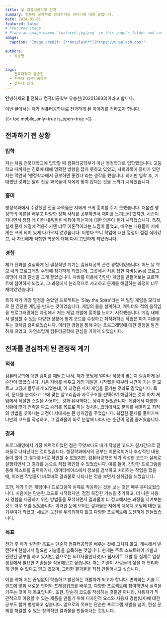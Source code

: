 ```yaml
---
title: 💻 컴퓨터공학부 전과
summary: 컴퓨터 공학부로 전과하게된 이야기에 대한 글입니다.
date: 2024-01-01
featured: false
# Featured image
# Place an image named `featured.jpg/png` in this page's folder and customize its options here.
image:
  caption: 'Image credit: [**Unsplash**](https://unsplash.com)'

authors:
  - 유승현
  

tags:
  - 전북대학교 유승현
  - 전북대 컴퓨터공학부
  - 전북대 전과
---
```


안녕하세요.👋 전북대 컴퓨터공학부 유승현(202013833)이라고 합니다.

이번 글에서는 제가 컴퓨터공학부로 전과하게 된 이야기를 전하고자 합니다.

{{< toc mobile_only=true is_open=true >}}

## 전과하기 전 상황

### 입학
저는 처음 전북대학교에 입학할 때 컴퓨터공학부가 아닌 행정학과로 입학했습니다. 고등학교 때까지는 진로에 대해 명확한 방향을 잡지 못하고 있었고, 사회과목에 흥미가 있던 저는 막연히 '행정학과에서 공부하면 좋겠다'라는 생각을 했습니다. 하지만 입학 후, 기대했던 것과는 달리 전공 과목들이 저에게 맞지 않다는 것을 느끼기 시작했습니다.


### 흥미
행정학과에서 수강했던 전공 과목들은 저에게 크게 흥미를 주지 못했습니다. 처음엔 행정학의 이론을 배우고 다양한 정책 사례를 공부하면서 재미를 느껴보려 했지만, 시간이 지나면서 점점 왜 이런 내용들을 배워야 하는지에 대한 의문이 들기 시작했습니다. 특히, 실제 문제 해결에 적용하기엔 너무 이론적이라는 느낌이 들었고, 배우는 내용들이 저에게는 크게 의미 있게 다가오지 않았습니다. 이렇다 보니 학업에 대한 열정이 점점 식어갔고, 나 자신에게 적합한 학문에 대해 다시 고민하게 되었습니다.

### 경험
제가 전과를 결심하게 된 결정적인 계기는 컴퓨터공학 관련 경험이었습니다. 어느 날 학교 내의 프로그래밍 수업에 참가하게 되었는데, 그곳에서 처음 접한 자바(Java) 프로그래밍이 저의 관심을 크게 끌었습니다. 자바를 이용해 간단한 게임을 만들어보는 프로젝트에 참여하게 되었고, 그 과정에서 논리적으로 사고하고 문제를 해결하는 과정이 너무 재미있었습니다.

특히 제가 가장 열정을 쏟았던 프로젝트는 'Slay the Spire'라는 덱 빌딩 게임을 모티브로 한 간단한 게임을 만드는 것이었습니다. 게임의 룰을 설계하고, 캐릭터와 적의 움직임을 프로그래밍하는 과정에서 저는 게임 개발에 흥미를 느끼기 시작했습니다. 게임 내에서 발생할 수 있는 다양한 상황에 맞게 코드를 수정하고 최적화하는 작업은 마치 퍼즐을 푸는 것처럼 흥미로웠습니다. 이러한 경험을 통해 저는 프로그래밍에 대한 열정을 발견하게 되었고, 자연스럽게 컴퓨터공학에 관심을 가지게 되었습니다.

## 전과를 결심하게 된 결정적 계기

### 적성
컴퓨터공학에 대한 흥미를 깨닫고 나서, 제가 코딩에 얼마나 적성이 맞는지 실감하게 된 순간이 많았습니다. 처음 자바를 배우고 게임 개발을 시작했을 때부터 시간이 가는 줄 모르고 코딩에 몰두하게 되었는데, 이 과정은 마치 게임을 즐기는 것과도 같았습니다. 특히, 문제를 분석하고 그에 맞는 알고리즘과 자료구조를 선택하여 해결하는 것이 마치 게임에서 적절한 스킬을 사용하는 것과 유사하다는 생각이 들었습니다. 게임에서 다양한 상황에 맞게 전략을 짜고 승리를 목표로 하는 것처럼, 코딩에서도 문제를 해결하고 최적의 방법을 찾아내는 과정이 저에게는 큰 성취감을 주었습니다. 복잡한 문제를 풀어가며 나만의 코드를 작성하고, 그 결과물이 바로 눈앞에 나타나는 순간이 정말 즐거웠습니다.

### 결과

프로그래밍에서 가장 매력적이었던 점은 무엇보다도 내가 작성한 코드가 실시간으로 결과물로 나타난다는 것이었습니다. 행정학과에서의 공부는 이론적이거나 추상적인 내용들이 많아 그 결과를 바로 확인할 수 없었지만, 컴퓨터공학은 제가 작성한 코드가 실제로 실행되면서 그 결과를 눈으로 직접 확인할 수 있었습니다. 예를 들어, 간단한 프로그램을 통해 텍스트를 출력하거나, 데이터베이스에서 정보를 검색하고 처리하는 작업을 했을 때, 이러한 작업들이 바로바로 결과물로 나타나는 것을 보면서 성취감을 느꼈습니다.

또한, 제가 만든 게임이나 프로그램이 실제로 작동하는 것을 보는 것은 매우 흥미로웠습니다. 처음에는 단순한 코드로 시작했지만, 점점 복잡한 기능을 추가하고, 더 나은 사용자 경험을 제공하기 위한 방법들을 모색하면서 결과물이 더 정교해지는 과정을 지켜보는 것도 매우 보람 있었습니다. 이러한 눈에 보이는 결과물은 저에게 더욱더 코딩에 대한 동기부여가 되었고, 새로운 도전을 두려워하지 않고 다양한 프로젝트에 도전하게 만들었습니다.
### 목표
전과 후 제가 설정한 목표는 단순히 컴퓨터공학을 배우는 것에 그치지 않고, 계속해서 발전하며 현실에서 필요한 기술들을 습득하는 것입니다. 현재는 주로 소프트웨어 개발과 관련된 공부를 하고 있지만, 앞으로는 IoT(사물인터넷)나 웹사이트 개발 등 실제로 일상생활에서 필요한 기술들을 적용해보고 싶습니다. 저는 기술이 사람들의 삶을 더 편리하게 만들 수 있다고 믿고 있으며, 그러한 결과물을 직접 만들어내고 싶습니다. 

이를 위해 저는 끊임없이 학습하고 발전하는 개발자가 되고자 합니다. 변화하는 기술 트렌드에 맞춰 새로운 언어와 프레임워크를 배우고, 다양한 프로젝트에 참여하면서 실력을 키우는 것이 제 목표입니다. 또한, 단순히 코드를 작성하는 것뿐만 아니라, 사용자가 직관적으로 이용할 수 있는 제품을 만들기 위해 디자인적 요소와 사용자 경험(UX)에 대한 공부도 함께 병행하고 싶습니다. 앞으로의 목표는 단순한 프로그램 개발을 넘어, 현실 문제를 해결할 수 있는 창의적인 결과물을 만들어내는 것입니다.




[//]: # ([![The template is mobile first with a responsive design to ensure that your site looks stunning on every device.]&#40;https://raw.githubusercontent.com/wowchemy/wowchemy-hugo-modules/main/starters/academic/preview.png&#41;]&#40;https://hugoblox.com&#41;)



